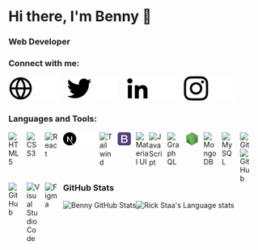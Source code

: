 # Hi there, I'm Benny 👋

### Web Developer

### Connect with me:

[![website](./img/globe-light.svg)](https://bennyds.netlify.app/#gh-light-mode-only)
[![website](./img/globe-dark.svg)](https://bennyds.netlify.app/#gh-dark-mode-only)
&nbsp;&nbsp;
[![website](./img/twitter-light.svg)](https://twitter.com/bendama#gh-light-mode-only)
[![website](./img/twitter-dark.svg)](https://twitter.com/bendama#gh-dark-mode-only)
&nbsp;&nbsp;
[![website](./img/linkedin-light.svg)](https://www.linkedin.com/in/bennydrs/#gh-light-mode-only)
[![website](./img/linkedin-dark.svg)](https://www.linkedin.com/in/bennydrs/#gh-dark-mode-only)
&nbsp;&nbsp;
[![website](./img/instagram-light.svg)](https://instagram.com/benny_ds#gh-light-mode-only)
[![website](./img/instagram-dark.svg)](https://instagram.com/benny_ds#gh-dark-mode-only)

### Languages and Tools:

[<img align="left" alt="HTML5" width="26px" src="https://cdn.jsdelivr.net/gh/devicons/devicon/icons/html5/html5-original.svg" style="padding-right:10px;" />](https://html.com/)
[<img align="left" alt="CSS3" width="26px" src="https://cdn.jsdelivr.net/gh/devicons/devicon/icons/css3/css3-original.svg" style="padding-right:10px;" />](https://developer.mozilla.org/en-US/docs/Web/CSS)
[<img align="left" alt="React" width="26px" src="https://cdn.jsdelivr.net/gh/devicons/devicon/icons/react/react-original.svg" style="padding-right:10px;" />](https://reactjs.org/)
[<img align="left" alt="Next" width="26px" src="./img/next-light.svg" style="padding-right:10px;" />](https://nextjs.org/#gh-light-mode-only)
[<img align="left" alt="Next" width="26px" src="./img/next-dark.svg" style="padding-right:10px;" />](https://nextjs.org/#gh-dark-mode-only)
[<img align="left" alt="Tailwind" width="26px" src="https://cdn.jsdelivr.net/gh/devicons/devicon/icons/tailwindcss/tailwindcss-plain.svg" style="padding-right:10px;" />](https://tailwindcss.com/)
[<img align="left" alt="Bootstrap" width="26px" src="https://raw.githubusercontent.com/github/explore/80688e429a7d4ef2fca1e82350fe8e3517d3494d/topics/bootstrap/bootstrap.png" style="padding-right:10px;" />](https://getbootstrap.com/)
[<img align="left" alt="Material UI" width="26px" src="https://cdn.jsdelivr.net/gh/devicons/devicon/icons/materialui/materialui-plain.svg" />](https://mui.com/)
[<img align="left" alt="JavaScript" width="26px" src="https://cdn.jsdelivr.net/gh/devicons/devicon/icons/javascript/javascript-original.svg" style="padding-right:10px;" />](https://www.javascript.com/)
[<img align="left" alt="GraphQL" width="26px" src="https://cdn.jsdelivr.net/gh/devicons/devicon/icons/graphql/graphql-plain.svg" style="padding-right:10px;" />](https://graphql.org/)
[<img align="left" alt="Node.js" width="26px" src="https://raw.githubusercontent.com/github/explore/80688e429a7d4ef2fca1e82350fe8e3517d3494d/topics/nodejs/nodejs.png" style="padding-right:10px;" />](https://nodejs.org/)
[<img align="left" alt="MongoDB" width="26px" src="https://cdn.jsdelivr.net/gh/devicons/devicon/icons/mongodb/mongodb-original.svg" style="padding-right:10px;" />](https://www.mongodb.com/)
[<img align="left" alt="MySQL" width="26px" src="https://cdn.jsdelivr.net/gh/devicons/devicon/icons/mysql/mysql-original.svg" style="padding-right:10px;" />](https://www.mysql.com/)
[<img align="left" alt="Git" width="26px" src="https://cdn.jsdelivr.net/gh/devicons/devicon/icons/git/git-original.svg" style="padding-right:10px;" />](https://git-scm.com/)
[<img align="left" alt="GitHub" width="26px" src="https://user-images.githubusercontent.com/3369400/139447912-e0f43f33-6d9f-45f8-be46-2df5bbc91289.png" style="padding-right:10px;" />](https://github.com/bennydrs#gh-dark-mode-only)
[<img align="left" alt="GitHub" width="26px" src="https://user-images.githubusercontent.com/3369400/139448065-39a229ba-4b06-434b-bc67-616e2ed80c8f.png" style="padding-right:10px;" />](https://github.com/bennydrs#gh-light-mode-only)
[<img align="left" alt="Visual Studio Code" width="26px" src="https://cdn.jsdelivr.net/gh/devicons/devicon/icons/vscode/vscode-original.svg" style="padding-right:10px;" />](https://code.visualstudio.com/)
[<img align="left" alt="Figma" width="26px" src="https://cdn.jsdelivr.net/gh/devicons/devicon/icons/figma/figma-original.svg" style="padding-right:10px;" />](https://figma.com/)

<br />
<br />

### GitHub Stats

  <img height=200 src="https://github-readme-stats-git-master-rstaa-rickstaa.vercel.app/api/top-langs/?username=bennydrs&layout=compact&langs_count=10&hide_border=1&role=OWNER&title_color=27AE60&bg_color=09131B&text_color=ffffff&border_color=0c1a25" alt="Rick Staa's Language stats" />
  <img height=200 align="left" alt="Benny GitHub Stats" src="https://github-readme-stats.vercel.app/api?username=bennydrs&show_icons=true&hide_border=false&title_color=27AE60&icon_color=ABD1C3&bg_color=09131B&text_color=ffffff&border_color=0c1a25" />
